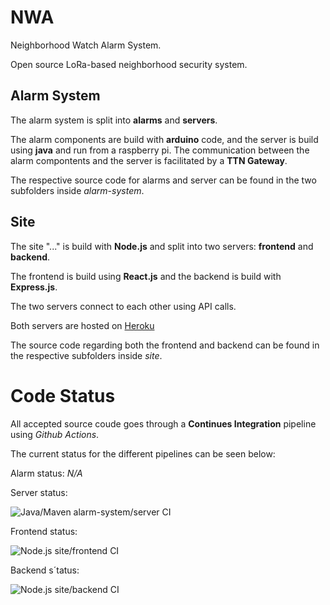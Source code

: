# NWA

Neighborhood Watch Alarm System. 

Open source LoRa-based neighborhood security system.

## Alarm System

The alarm system is split into **alarms** and **servers**.

The alarm components are build with **arduino** code, and the server is build using **java** and run from a raspberry pi. The communication between the alarm compontents and the server is facilitated by a **TTN Gateway**.

The respective source code for alarms and server can be found in the two subfolders inside *alarm-system*.

## Site

The site "..." is build with **Node.js** and split into two servers: **frontend** and **backend**.

The frontend is build using **React.js** and the backend is build with **Express.js**.

The two servers connect to each other using API calls.

Both servers are hosted on [Heroku](https://www.Heroku.com)

The source code regarding both the frontend and backend can be found in the respective subfolders inside *site*.

# Code Status

All accepted source coude goes through a **Continues Integration** pipeline using *Github Actions*.

The current status for the different pipelines can be seen below:

Alarm status:
*N/A*

Server status:

![Java/Maven alarm-system/server CI](https://github.com/simoneengelbr/nwa/workflows/Java/Maven%20alarm-system/server%20CI/badge.svg)

Frontend status:

![Node.js site/frontend CI](https://github.com/simoneengelbr/nwa/workflows/Node.js%20site/frontend%20CI/badge.svg)

Backend s´tatus:

![Node.js site/backend CI](https://github.com/simoneengelbr/nwa/workflows/Node.js%20site/backend%20CI/badge.svg)
